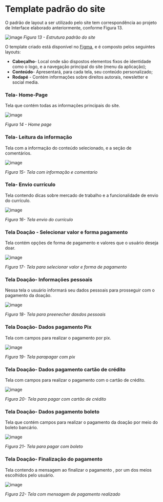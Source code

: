 # Template padrão do site

O padrão de layout a ser utilizado pelo site tem correspondência ao projeto de Interface elaborado anteriormente, conforme Figura 13.

![image](https://user-images.githubusercontent.com/93337008/233437750-b0216a12-65d9-4150-b81e-ac310b3bfa54.png)
*Figura 13 - Estrutura padrão do site*

O template criado está disponível no [Figma](https://www.figma.com/file/vMgPjokx8237Lb2JlRO3rg/Projeto-Imigrante---Home-page?node-id=0-1&t=mx3nI3FsPl5zauC6-0), e é composto pelos seguintes layouts: 
	
- **Cabeçalho**- Local onde são dispostos elementos fixos de identidade como o logo, e a navegação principal do site (menu da aplicação); 
- **Conteúdo**-  Apresentará, para cada tela, seu conteúdo personalizado;
- **Rodapé** -  Contém informações sobre direitos autorais, newsletter e social media.

### Tela- Home-Page
Tela que contém todas as informações principais do site.

![image](https://github.com/ICEI-PUC-Minas-PMV-ADS/pmv-ads-2023-1-e1-proj-web-t1-projeto-imigrante/assets/93337008/830e95e5-00f1-4bbc-b20c-560a55f7b6a2)

*Figura 14 - Home page*

### Tela- Leitura da informação
Tela com a informação do conteúdo selecionado, e a seção de comentários.

![image](https://github.com/ICEI-PUC-Minas-PMV-ADS/pmv-ads-2023-1-e1-proj-web-t1-projeto-imigrante/assets/93337008/d3607471-4838-4e7e-84d9-576cc402d424)

*Figura 15- Tela com informação e comentario*

### Tela- Envio currículo
Tela contendo dicas sobre mercado de trabalho e a funcionalidade de envio do currículo.

![image](https://github.com/ICEI-PUC-Minas-PMV-ADS/pmv-ads-2023-1-e1-proj-web-t1-projeto-imigrante/assets/93337008/3f26b099-bc9a-4dee-9f0b-8c74f688eb56)

*Figura 16- Tela envio do currículo*


### Tela Doação - Selecionar valor e forma pagamento
Tela contém opções de forma de pagamento e valores que o usuário deseja doar.

![image](https://github.com/ICEI-PUC-Minas-PMV-ADS/pmv-ads-2023-1-e1-proj-web-t1-projeto-imigrante/assets/93337008/44351300-64dc-4743-b177-241316449a78)

*Figura 17- Tela para selecionar valor e forma de pagamento*


### Tela Doação- Informações pessoais
Nessa tela o usuário informará seu dados pessoais para prosseguir com o pagamento da doação.

![image](https://github.com/ICEI-PUC-Minas-PMV-ADS/pmv-ads-2023-1-e1-proj-web-t1-projeto-imigrante/assets/93337008/ea41b26c-113b-4795-b31b-014e3d2f8079)

*Figura 18- Tela para preenecher dasdos pessoais*


### Tela Doação- Dados pagamento Pix
Tela com campos para realizar o pagamento por pix.

![image](https://github.com/ICEI-PUC-Minas-PMV-ADS/pmv-ads-2023-1-e1-proj-web-t1-projeto-imigrante/assets/93337008/be39837a-a56c-4fb7-88b7-b41c90e1d603)

*Figura 19- Tela parapagar com pix*


### Tela Doação- Dados pagamento cartão de crédito
Tela com campos para realizar o pagamento com o cartão de crédito.

![image](https://github.com/ICEI-PUC-Minas-PMV-ADS/pmv-ads-2023-1-e1-proj-web-t1-projeto-imigrante/assets/93337008/b27f97cd-b343-4e25-98f6-dd127f35a53e)

*Figura 20- Tela para pagar com cartão de crédito*


### Tela Doação- Dados pagamento boleto
Tela que contém campos para realizar o pagamento da doação por meio do boleto bancário.

![image](https://github.com/ICEI-PUC-Minas-PMV-ADS/pmv-ads-2023-1-e1-proj-web-t1-projeto-imigrante/assets/93337008/de81a3e6-701b-4194-8d3b-5977abaec985)

*Figura 21- Tela para pagar com boleto*


### Tela Doação- Finalização do pagamento
Tela contendo a mensagem ao finalizar o pagamento , por um dos meios escolhidos pelo usuário.

![image](https://github.com/ICEI-PUC-Minas-PMV-ADS/pmv-ads-2023-1-e1-proj-web-t1-projeto-imigrante/assets/93337008/3df1079a-d996-47c5-bebc-21f811394f1e)

*Figura 22- Tela com mensagem de pagamento realizado*

